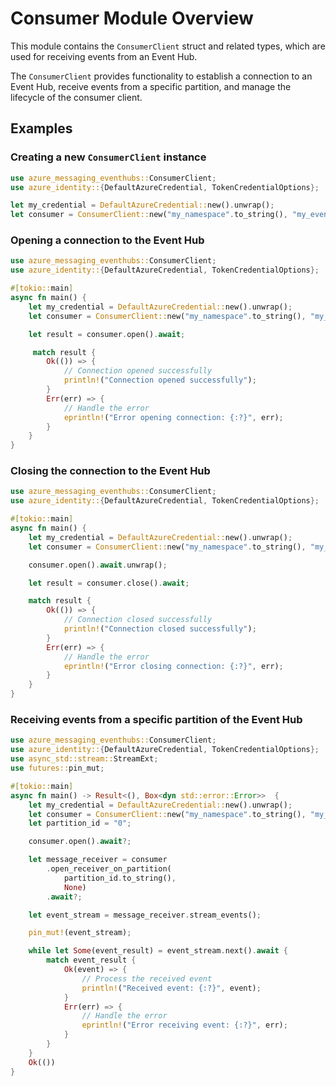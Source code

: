 # Consumer Module Overview

This module contains the `ConsumerClient` struct and related types, which are used for receiving events from an Event Hub.

The `ConsumerClient` provides functionality to establish a connection to an Event Hub, receive events from a specific partition,
and manage the lifecycle of the consumer client.

## Examples

### Creating a new `ConsumerClient` instance

```rust no_run
use azure_messaging_eventhubs::ConsumerClient;
use azure_identity::{DefaultAzureCredential, TokenCredentialOptions};

let my_credential = DefaultAzureCredential::new().unwrap();
let consumer = ConsumerClient::new("my_namespace".to_string(), "my_eventhub".to_string(), None, my_credential, None);
```

### Opening a connection to the Event Hub

```rust no_run
use azure_messaging_eventhubs::ConsumerClient;
use azure_identity::{DefaultAzureCredential, TokenCredentialOptions};

#[tokio::main]
async fn main() {
    let my_credential = DefaultAzureCredential::new().unwrap();
    let consumer = ConsumerClient::new("my_namespace".to_string(), "my_eventhub".to_string(), None, my_credential, None);

    let result = consumer.open().await;

     match result {
        Ok(()) => {
            // Connection opened successfully
            println!("Connection opened successfully");
        }
        Err(err) => {
            // Handle the error
            eprintln!("Error opening connection: {:?}", err);
        }
    }
}
```

### Closing the connection to the Event Hub

```rust no_run
use azure_messaging_eventhubs::ConsumerClient;
use azure_identity::{DefaultAzureCredential, TokenCredentialOptions};

#[tokio::main]
async fn main() {
    let my_credential = DefaultAzureCredential::new().unwrap();
    let consumer = ConsumerClient::new("my_namespace".to_string(), "my_eventhub".to_string(), None, my_credential, None);

    consumer.open().await.unwrap();

    let result = consumer.close().await;

    match result {
        Ok(()) => {
            // Connection closed successfully
            println!("Connection closed successfully");
        }
        Err(err) => {
            // Handle the error
            eprintln!("Error closing connection: {:?}", err);
        }
    }
}
```

### Receiving events from a specific partition of the Event Hub

```rust no_run
use azure_messaging_eventhubs::ConsumerClient;
use azure_identity::{DefaultAzureCredential, TokenCredentialOptions};
use async_std::stream::StreamExt;
use futures::pin_mut;

#[tokio::main]
async fn main() -> Result<(), Box<dyn std::error::Error>>  {
    let my_credential = DefaultAzureCredential::new().unwrap();
    let consumer = ConsumerClient::new("my_namespace".to_string(), "my_eventhub".to_string(), None, my_credential, None);
    let partition_id = "0";

    consumer.open().await?;

    let message_receiver = consumer
        .open_receiver_on_partition(
            partition_id.to_string(),
            None)
        .await?;

    let event_stream = message_receiver.stream_events();

    pin_mut!(event_stream);

    while let Some(event_result) = event_stream.next().await {
        match event_result {
            Ok(event) => {
                // Process the received event
                println!("Received event: {:?}", event);
            }
            Err(err) => {
                // Handle the error
                eprintln!("Error receiving event: {:?}", err);
            }
        }
    }
    Ok(())
}
```
